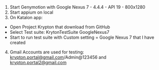 1. Start Genymotion with Google Nexus 7 - 4.4.4 - API 19 - 800x1280
2. Start appium on local
3. On Katalon app:
+ Open Project Krypton that download from GitHub
+ Select Test suite: KrytonTestSuite GoogleNexus7
+ Start to run test suite with Custom setting = Google Nexus 7 that I have created
4. Gmail Accounts are used for testing: krypton.portal@gmail.com/Admin@123456 and krypton.portal2@gmail.com